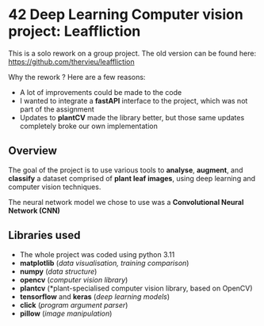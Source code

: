 # 42 Deep Learning Computer vision project: Leaffliction

This is a solo rework on a group project. The old version can be found here: https://github.com/thervieu/leaffliction

Why the rework ? Here are a few reasons:
- A lot of improvements could be made to the code
- I wanted to integrate a **fastAPI** interface to the project, which was not part of the assignment
- Updates to **plantCV** made the library better, but those same updates completely broke our own implementation

## Overview

The goal of the project is to use various tools to **analyse**, **augment**, and **classify** a dataset comprised of **plant leaf images**,
using deep learning and computer vision techniques.

The neural network model we chose to use was a **Convolutional Neural Network (CNN)**

## Libraries used

* The whole project was coded using python 3.11
* **matplotlib** (*data visualisation, training comparison*)
* **numpy** (*data structure*)
* **opencv** (*computer vision library*)
* **plantcv** (*plant-specialised computer vision library, based on OpenCV)
* **tensorflow** and **keras** (*deep learning models*)
* **click** (*program argument parser*)
* **pillow** (*image manipulation*)
